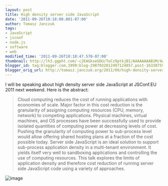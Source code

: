 ```yaml
---
layout: post
title: High density server side JavaScript
date: '2011-09-26T10:18:00.001-07:00'
author: Tomasz Janczuk
tags:
- JavaScript
- jsconf
- node.js
- software
- web
modified_time: '2011-09-26T10:18:47.570-07:00'
thumbnail: http://lh3.ggpht.com/-c2EAGkseGDU/ToCz9ptkjBI/AAAAAAAAB1M/4w7fRkWF0SE/s72-c/image_thumb%25255B2%25255D.png?imgmax=800
blogger_id: tag:blogger.com,1999:blog-2987032012497124857.post-1633875966141233746
blogger_orig_url: http://tomasz.janczuk.org/2011/09/high-density-server-side-javascript.html
---
```





I will be speaking about high density server side JavaScript at JSConf.EU 2011 next weekend. Here is the abstract:  

>
> Cloud computing reduces the cost of running applications with economies of scale. Major factor in this cost reduction is the granularity of assigning computing resources (CPU, memory, network) to competing applications. Physical machines, virtual machines, and OS processes have been successfully used to provide isolated quantities of computing power at decreasing levels of cost. Pushing the granularity of computing power to sub-process level would allow offering shared hosting plans at a fraction of the cost possible today. Server side JavaScript is an ideal solution to support sub-process application density in a multi-tenant environment. It yields itself very well to sandboxing applications and controlling the use of computing resources. This talk explores the limits of application density and therefore cost reduction of running server side JavaScript code using a variety of approaches.  

 ![image](http://lh3.ggpht.com/-c2EAGkseGDU/ToCz9ptkjBI/AAAAAAAAB1M/4w7fRkWF0SE/image_thumb%25255B2%25255D.png?imgmax=800)  